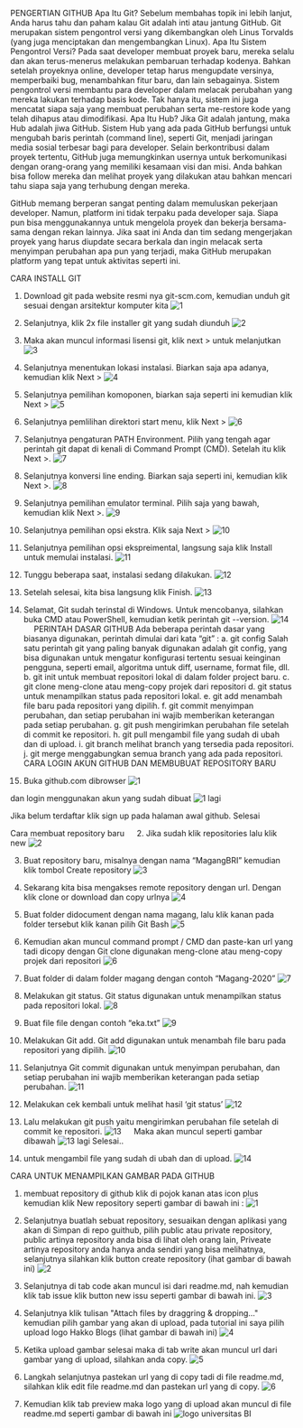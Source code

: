 PENGERTIAN GITHUB
Apa Itu Git?
Sebelum membahas topik ini lebih lanjut, Anda harus tahu dan paham kalau Git adalah inti atau jantung GitHub. Git merupakan sistem pengontrol versi yang dikembangkan oleh Linus Torvalds (yang juga menciptakan dan mengembangkan Linux).
Apa Itu Sistem Pengontrol Versi?
Pada saat developer membuat proyek baru, mereka selalu dan akan terus-menerus melakukan pembaruan terhadap kodenya. Bahkan setelah proyeknya online, developer tetap harus mengupdate versinya, memperbaiki bug, menambahkan fitur baru, dan lain sebagainya.
Sistem pengontrol versi membantu para developer dalam melacak perubahan yang mereka lakukan terhadap basis kode. Tak hanya itu, sistem ini juga mencatat siapa saja yang membuat perubahan serta me-restore kode yang telah dihapus atau dimodifikasi.
Apa Itu Hub?
Jika Git adalah jantung, maka Hub adalah jiwa GitHub. Sistem Hub yang ada pada GitHub berfungsi untuk mengubah baris perintah (command line), seperti Git, menjadi jaringan media sosial terbesar bagi para developer.
Selain berkontribusi dalam proyek tertentu, GitHub juga memungkinkan usernya untuk berkomunikasi dengan orang-orang yang memiliki kesamaan visi dan misi. Anda bahkan bisa follow mereka dan melihat proyek yang dilakukan atau bahkan mencari tahu siapa saja yang terhubung dengan mereka.

GitHub memang berperan sangat penting dalam memuluskan pekerjaan developer. Namun, platform ini tidak terpaku pada developer saja. Siapa pun bisa menggunakannya untuk mengelola proyek dan bekerja bersama-sama dengan rekan lainnya.
Jika saat ini Anda dan tim sedang mengerjakan proyek yang harus diupdate secara berkala dan ingin melacak serta menyimpan perubahan apa pun yang terjadi, maka GitHub merupakan platform yang tepat untuk aktivitas seperti ini.
 
CARA INSTALL GIT
1.	Download git pada website resmi nya git-scm.com, kemudian unduh git sesuai dengan arsitektur komputer kita
![1](https://user-images.githubusercontent.com/61961641/76599661-0c783580-6538-11ea-9407-7bc4113bfcc0.png)
2.	Selanjutnya, klik 2x file installer git yang sudah diunduh
![2](https://user-images.githubusercontent.com/61961641/76599685-139f4380-6538-11ea-9941-ab6782a418b1.jpg)
3.	Maka akan muncul informasi lisensi git, klik next > untuk melanjutkan
![3](https://user-images.githubusercontent.com/61961641/76599710-20239c00-6538-11ea-8f7d-b60a75dbe7d3.jpg)
4.	Selanjutnya menentukan lokasi instalasi. Biarkan saja apa adanya, kemudian klik Next >
![4](https://user-images.githubusercontent.com/61961641/76599714-2154c900-6538-11ea-936d-6d8614e7c5b6.jpg)
5.	Selanjutnya pemilihan komoponen, biarkan saja seperti ini kemudian klik Next >
![5](https://user-images.githubusercontent.com/61961641/76599716-21ed5f80-6538-11ea-9586-39de5dbb536d.jpg)

6.	Selanjutnya pemlilihan direktori start menu, klik Next >
![6](https://user-images.githubusercontent.com/61961641/76599718-21ed5f80-6538-11ea-8315-1f1edb59eacb.jpg)

7.	Selanjutnya pengaturan PATH Environment. Pilih yang tengah agar perintah git dapat di kenali di Command Prompt (CMD). Setelah itu klik Next >.
![7](https://user-images.githubusercontent.com/61961641/76599721-2285f600-6538-11ea-9682-fa2ebd3f4703.jpg)

8.	Selanjutnya konversi line ending. Biarkan saja seperti ini, kemudian klik Next >.
![8](https://user-images.githubusercontent.com/61961641/76599722-231e8c80-6538-11ea-9939-4d7584dbb5cf.jpg)

9.	Selanjutnya pemilihan emulator terminal. Pilih saja yang bawah, kemudian klik Next >.
![9](https://user-images.githubusercontent.com/61961641/76599732-274aaa00-6538-11ea-9fbb-b7788a619bbc.jpg)

10.	Selanjutnya pemilihan opsi ekstra. Klik saja Next >
![10](https://user-images.githubusercontent.com/61961641/76599736-29ad0400-6538-11ea-82d0-295c1ca5be29.jpg)

11.	Selanjutnya pemilihan opsi ekspreimental, langsung saja klik Install untuk memulai instalasi.
![11](https://user-images.githubusercontent.com/61961641/76599737-2a459a80-6538-11ea-82d3-a134e219c971.jpg)

12.	Tunggu beberapa saat, instalasi sedang dilakukan.
![12](https://user-images.githubusercontent.com/61961641/76599754-303b7b80-6538-11ea-99ec-892c0dcad781.jpg)

13.	Setelah selesai, kita bisa langsung klik Finish.
![13](https://user-images.githubusercontent.com/61961641/76599760-316ca880-6538-11ea-96f2-c6514f487fa1.jpg)

14.	Selamat, Git sudah terinstal di Windows. Untuk mencobanya, silahkan buka CMD atau PowerShell, kemudian ketik perintah git --version.
![14](https://user-images.githubusercontent.com/61961641/76599761-32053f00-6538-11ea-8eb4-817b57da46b2.png)  
 
PERINTAH DASAR GITHUB
Ada beberapa perintah dasar yang biasanya digunakan, perintah dimulai dari kata “git” :
a.	git config
Salah satu perintah git yang paling banyak digunakan adalah git config, yang bisa digunakan untuk mengatur konfigurasi tertentu sesuai keinginan pengguna, seperti email, algoritma untuk diff, username, format file, dll. 
b.	git init
untuk membuat repositori lokal di dalam folder project baru.
c.	git clone
meng-clone atau meng-copy projek dari repositori
d.	git status
untuk menampilkan status pada repositori lokal.
e.	git add
menambah file baru pada repositori yang dipilih.
f.	git commit
menyimpan perubahan, dan setiap perubahan ini wajib memberikan keterangan pada setiap perubahan.
g.	git push
mengirimkan perubahan file setelah di commit ke repositori.
h.	git pull
mengambil file yang sudah di ubah dan di upload.
i.	git branch
melihat branch yang tersedia pada repositori.
j.	git merge
menggabungkan semua branch yang ada pada repositori.
 
CARA LOGIN AKUN GITHUB DAN MEMBUBUAT REPOSITORY BARU
1.	Buka github.com dibrowser
![1](https://user-images.githubusercontent.com/61961641/76600609-d3d95b80-6539-11ea-8a5b-de18ae3245cd.jpg)

dan login menggunakan akun yang sudah dibuat
![1 lagi](https://user-images.githubusercontent.com/61961641/76600599-d045d480-6539-11ea-9e1d-59ea1a7a8ffd.png)

Jika belum terdaftar klik sign up pada halaman awal github. Selesai

Cara membuat repository baru
 
2.	Jika sudah klik repositories lalu klik new
![2](https://user-images.githubusercontent.com/61961641/76600616-d63bb580-6539-11ea-9ec7-c0d8da69a0d2.png)

3.	Buat repository baru, misalnya dengan nama “MagangBRI” kemudian klik tombol Create repository
![3](https://user-images.githubusercontent.com/61961641/76600619-d936a600-6539-11ea-816e-d25ca6314c9e.png)

4.	Sekarang kita bisa mengakses remote repository dengan url. Dengan klik clone or download dan copy urlnya
![4](https://user-images.githubusercontent.com/61961641/76600622-da67d300-6539-11ea-8de6-0b348dbc226c.png)
 
5.	Buat folder didocument dengan nama magang, lalu klik kanan pada folder tersebut klik kanan pilih Git Bash
![5](https://user-images.githubusercontent.com/61961641/76600627-dcca2d00-6539-11ea-9a6d-56029b0e40ca.png)

6.	Kemudian akan muncul command prompt / CMD dan paste-kan url yang tadi dicopy dengan Git clone digunakan meng-clone atau meng-copy projek dari repositori
![6](https://user-images.githubusercontent.com/61961641/76600631-ddfb5a00-6539-11ea-98ad-f9abd1a03bdb.png)

7.	Buat folder di dalam folder magang dengan contoh “Magang-2020”
![7](https://user-images.githubusercontent.com/61961641/76600634-de93f080-6539-11ea-9fba-28fcde6c8f80.png)

8.	Melakukan git status. Git status digunakan untuk menampilkan status pada repositori lokal.
![8](https://user-images.githubusercontent.com/61961641/76600639-dfc51d80-6539-11ea-88e7-045bbd3269d1.png)
 
9.	Buat file file dengan contoh “eka.txt”
![9](https://user-images.githubusercontent.com/61961641/76600642-e05db400-6539-11ea-8552-044087d55558.png)

10.	Melakukan Git add. Git add digunakan untuk menambah file baru pada repositori yang dipilih.
![10](https://user-images.githubusercontent.com/61961641/76600643-e2277780-6539-11ea-8660-bcce54334ecf.png)

11.	Selanjutnya Git commit digunakan untuk menyimpan perubahan, dan setiap perubahan ini wajib memberikan keterangan pada setiap perubahan.
![11](https://user-images.githubusercontent.com/61961641/76600645-e358a480-6539-11ea-9dd1-4fd9dac3d678.png)

12.	Melakukan cek kembali untuk melihat hasil ‘git status’
![12](https://user-images.githubusercontent.com/61961641/76600646-e3f13b00-6539-11ea-8489-5ed13dc69a8e.png)

13.	Lalu melakukan git push yaitu mengirimkan perubahan file setelah di commit ke repositori.
![13](https://user-images.githubusercontent.com/61961641/76600651-e5bafe80-6539-11ea-8888-4749da20b86b.png)
 
Maka akan muncul seperti gambar dibawah
![13 lagi](https://user-images.githubusercontent.com/61961641/76600648-e489d180-6539-11ea-8cc1-5a85b2efd7fe.png)
Selesai..

14.	untuk mengambil file yang sudah di ubah dan di upload.
![14](https://user-images.githubusercontent.com/61961641/76600653-e6539500-6539-11ea-9a5a-c1380595c5f6.png) 


CARA UNTUK MENAMPILKAN GAMBAR PADA GITHUB
1.	membuat repository di github klik di pojok kanan atas icon plus kemudian klik New repository seperti gambar di bawah ini :
![1](https://user-images.githubusercontent.com/61961641/76601299-34b56380-653b-11ea-9e39-81a8fdc0e3f3.png)

2.	Selanjutnya buatlah sebuat repository, sesuaikan dengan aplikasi yang akan di Simpan di repo guithub, pilih public atau private repository, public artinya repository anda bisa di lihat oleh orang lain, Priveate artinya repository anda hanya anda sendiri yang bisa melihatnya, selanjutnya silahkan klik button create repository (ihat gambar di bawah ini)
![2](https://user-images.githubusercontent.com/61961641/76601301-37b05400-653b-11ea-8765-6e3135cd5534.png)

3.	Selanjutnya di tab code akan muncul isi dari readme.md, nah kemudian klik tab issue klik button new issu seperti gambar di bawah ini.
![3](https://user-images.githubusercontent.com/61961641/76601313-3e3ecb80-653b-11ea-937a-e47ee8c189d0.png)

4.	Selanjutnya klik tulisan "Attach files by draggring & dropping..." kemudian pilih gambar yang akan di upload, pada tutorial ini saya pilih upload logo Hakko Blogs (lihat gambar di bawah ini)
![4](https://user-images.githubusercontent.com/61961641/76601319-41d25280-653b-11ea-984e-7d1bfe722e54.png)
 
5.	Ketika upload gambar selesai maka di tab write akan muncul url dari gambar yang di upload, silahkan anda copy.
![5](https://user-images.githubusercontent.com/61961641/76601331-45fe7000-653b-11ea-86d8-6f46c59f497c.png)
 
6.	Langkah selanjutnya pastekan url yang di copy tadi di file readme.md, silahkan klik edit file readme.md dan pastekan url yang di copy.
![6](https://user-images.githubusercontent.com/61961641/76601339-4bf45100-653b-11ea-952a-59ee7a26b164.png)
 
7.	Kemudian klik tab preview maka logo yang di upload akan muncul di file readme.md seperti gambar di bawah ini
![logo universitas BI](https://user-images.githubusercontent.com/61961641/76585546-39652200-6511-11ea-8232-ded028b1a7e3.png)
 
